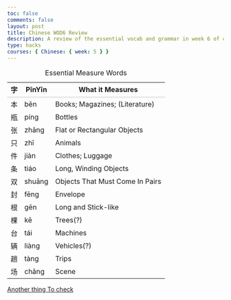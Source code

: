 ```yaml
---
toc: false
comments: false
layout: post
title: Chinese WOD6 Review
description: A review of the essential vocab and grammar in week 6 of chinese
type: hacks
courses: { Chinese: { week: 5 } }
---
```

<style>
    tr.split {
        border-top: solid 4px #e9ebec;
    }
    table.center {
        margin-left: auto;
        margin-right: auto;
    }
</style>

<table class="center">
    <caption>Essential Measure Words</caption>
    <thead>
    <tr>
        <th>字</th>
        <th>PīnYīn</th>
        <th>What it Measures</th>
    </tr>
    </thead>
    <tbody>
    <tr class="split">
        <td>本</td>
        <td>běn</td>
        <td>Books; Magazines; (Literature)</td>
    </tr>
    <tr>
        <td>瓶</td>
        <td>píng</td>
        <td>Bottles</td>
    </tr>
    <tr>
        <td>张</td>
        <td>zhāng</td>
        <td>Flat or Rectangular Objects</td>
    </tr>
    <tr>
        <td>只</td>
        <td>zhī</td>
        <td>Animals</td>
    </tr>
    <tr>
        <td>件</td>
        <td>jiàn</td>
        <td>Clothes; Luggage</td>
    </tr>
    <tr>
        <td>条</td>
        <td>tiáo</td>
        <td>Long, Winding Objects</td>
    </tr>
    <tr>
        <td>双</td>
        <td>shuāng</td>
        <td>Objects That Must Come In Pairs</td>
    </tr>
    <tr>
        <td>封</td>
        <td>fēng</td>
        <td>Envelope</td>
    </tr>
    <tr>
        <td>根</td>
        <td>gēn</td>
        <td>Long and Stick-like</td>
    </tr>
    <tr>
        <td>棵</td>
        <td>kē</td>
        <td>Trees(?)</td>
    </tr>
    <tr>
        <td>台</td>
        <td>tái</td>
        <td>Machines</td>
    </tr>
    <tr>
        <td>辆</td>
        <td>liàng</td>
        <td>Vehicles(?)</td>
    </tr>
    <tr>
        <td>趟</td>
        <td>tàng</td>
        <td>Trips</td>
    </tr>
    <tr>
        <td>场</td>
        <td>chǎng</td>
        <td>Scene</td>
    </tr>
    </tbody>
</table>

<a href="{{site.baseurl}}/回家一个月">Another thing To check</a>